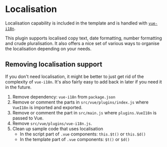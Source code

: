 
# Localisation

Localisation capability is included in the template and is handled with [`vue-i18n`](http://kazupon.github.io/vue-i18n/en/).

This plugin supports localised copy text, date formatting, number formatting and crude pluralisation. It also offers a nice set of various ways to organise the localisation depending on your needs.

## Removing localisation support

If you don't need localisation, it might be better to just get rid of the complexity of `vue-i18n`. It's also fairly easy to add back in later if you need it in the future.

1. Remove dependency: `vue-i18n` from `package.json`
2. Remove or comment the parts in `src/vue/plugins/index.js` where `VueI18n` is imported and exported.
3. Remove or comment the part in `src/main.js` where `plugins.VueI18n` is passed to Vue.
4. Remove `src/vue/plugins/vue-i18n.js`.
5. Clean up sample code that uses localisation
	- In the script part of `.vue` components: `this.$t()` or `this.$d()`
	- In the template part of `.vue` components: `$t()` or `$d()`
